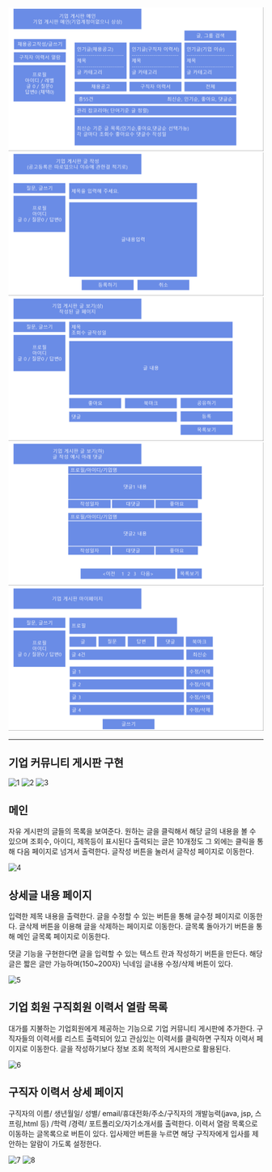 ![기업게시판메인페이지](images/giup_gesipan_main.jpg)
![기업게시판글작성페이지](images/giup_gasipan_write.jpg)
![기업게시판글보기(상)페이지](images/giup_gasipan_viewup.jpg)
![기업게시판글보기(하)페이지](images/giup_gasipan_view_down.jpg)
![기업게시판마이페이지](images/giup_gasipan_mypage.jpg)

-----------------------------------------------------------------------------------------
## 기업 커뮤니티 게시판 구현

![1](https://github.com/yyujjin/jjob-korea/assets/166809120/0d4a19ff-7bf6-412f-8fe2-ecc7d0363d80)
![2](https://github.com/yyujjin/jjob-korea/assets/166809120/493a70d5-9c36-49cc-bb2a-4ceb188d57b7)
![3](https://github.com/yyujjin/jjob-korea/assets/166809120/69efb0f4-76d5-459d-9224-de24cfcaf8e2)

## 메인
자유 게시판의 글들의 목록을 보여준다.
원하는 글을 클릭해서 해당 글의 내용을 볼 수 있으며 조회수, 아이디, 제목등이 표시된다
출력되는 글은 10개정도 그 외에는 클릭을 통해 다음 페이지로 넘겨서 출력한다.
글작성 버튼을 눌러서 글작성 페이지로 이동한다.





![4](https://github.com/yyujjin/jjob-korea/assets/166809120/4edc1438-b19e-47a7-bdc7-63dccd0436f5)

## 상세글 내용 페이지
입력한 제목
내용을 출력한다.
글을 수정할 수 있는 버튼을 통해 글수정 페이지로 이동한다.
글삭제 버튼을 이용해 글을 삭제하는 페이지로 이동한다.
글목록 돌아가기 버튼을 통해 메인 글목록 페이지로 이동한다.

댓글 기능을 구현한다면 글을 입력할 수 있는 텍스트 란과 작성하기 버튼을 만든다.
해당 글은 짧은 글만 가능하며(150~200자) 닉네임 글내용 수정/삭제 버튼이 있다.

![5](https://github.com/yyujjin/jjob-korea/assets/166809120/48b48648-3a75-453c-a579-23e8e0317017)

## 기업 회원 구직회원 이력서 열람 목록
대가를 지불하는 기업회원에게 제공하는 기능으로 기업 커뮤니티 게시판에 추가한다.
구직자들의 이력서를 리스트 출력되어 있고 관심있는 이력서를 클릭하면 구직자 이력서 페이지로 이동한다.
글을 작성하기보다 정보 조회 목적의 게시판으로 활용된다.


![6](https://github.com/yyujjin/jjob-korea/assets/166809120/6da76351-108f-4524-8ae7-b8782b98a8a6)

## 구직자 이력서 상세 페이지
구직자의 이름/ 생년월일/ 성별/ email/휴대전화/주소/구직자의 개발능력(java, jsp, 스프링,html 등) /학력
/경력/ 포트폴리오/자기소개서를 출력한다.
이력서 열람 목록으로 이동하는 글목록으로 버튼이 있다.
입사제안 버튼을 누르면 해당 구직자에게 입사를 제안하는 알람이 가도록 설정한다.

![7](https://github.com/yyujjin/jjob-korea/assets/166809120/7837ef83-12cd-46c9-bc8d-fc0f83dfabda)
![8](https://github.com/yyujjin/jjob-korea/assets/166809120/170f288d-f2d8-4d8f-84c5-89e6d6221c78)



